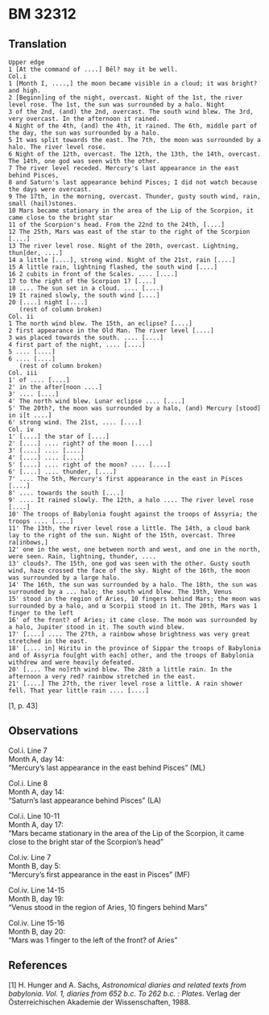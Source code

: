 BM 32312
========

Translation
-----------

    Upper edge
    1 [At the command of ....] Bēl? may it be well.
    Col.i
    1 [Month I, ....,] the moon became visible in a cloud; it was bright? and high.
    2 [Beginn]ing of the night, overcast. Night of the 1st, the river level rose. The 1st, the sun was surrounded by a halo. Night
    3 of the 2nd, (and) the 2nd, overcast. The south wind blew. The 3rd, very overcast. In the afternoon it rained.
    4 Night of the 4th, (and) the 4th, it rained. The 6th, middle part of the day, the sun was surrounded by a halo.
    5 It was split towards the east. The 7th, the moon was surrounded by a halo. The river level rose.
    6 Night of the 12th, overcast. The 12th, the 13th, the 14th, overcast. The 14th, one god was seen with the other.
    7 The river level receded. Mercury's last appearance in the east behind Pisces,
    8 and Saturn's last appearance behind Pisces; I did not watch because the days were overcast.
    9 The 17th, in the morning, overcast. Thunder, gusty south wind, rain, small (hail)stones.
    10 Mars became stationary in the area of the Lip of the Scorpion, it came close to the bright star
    11 of the Scorpion's head. From the 22nd to the 24th, [....]
    12 The 25th, Mars was east of the star to the right of the Scorpion [....]
    13 The river level rose. Night of the 20th, overcast. Lightning, thun[der, ....]
    14 a little [....], strong wind. Night of the 21st, rain [....]
    15 A little rain, lightning flashed, the south wind [....]
    16 2 cubits in front of the Scales. .... [....]
    17 to the right of the Scorpion 1? [....]
    18 .... The sun set in a cloud. .... [....]
    19 It rained slowly, the south wind [....]
    20 [....] night [....]
       (rest of column broken)
    Col. ii
    1 The north wind blew. The 15th, an eclipse? [....]
    2 first appearance in the Old Man. The river level [....]
    3 was placed towards the south. .... [....]
    4 first part of the night, .... [....]
    5 .... [....]
    6 .... [....]
       (rest of column broken)
    Col. iii
    1' of .... [....]
    2' in the after[noon ....]
    3' .... [....]
    4' The north wind blew. Lunar eclipse .... [....]
    5' The 20th?, the moon was surrounded by a halo, (and) Mercury [stood] in i[t ....]
    6' strong wind. The 21st, .... [....]
    Col. iv
    1' [....] the star of [....]
    2' [....] .... right? of the moon [....]
    3' [....] .... [....]
    4' [....] .... [....]
    5' [....] .... right of the moon? .... [....]
    6' [....] .... thunder, [....]
    7' .... The 5th, Mercury's first appearance in the east in Pisces [....]
    8' .... towards the south [....]
    9' .... It rained slowly. The 12th, a halo .... The river level rose [....]
    10' The troops of Babylonia fought against the troops of Assyria; the troops .... [....]
    11' The 13th, the river level rose a little. The 14th, a cloud bank lay to the right of the sun. Night of the 15th, overcast. Three ra[inbows,]
    12' one in the west, one between north and west, and one in the north, were seen. Rain, lightning, thunder, ....
    13' clouds?. The 15th, one god was seen with the other. Gusty south wind, haze crossed the face of the sky. Night of the 16th, the moon was surrounded by a large halo.
    14' The 16th, the sun was surrounded by a halo. The 18th, the sun was surrounded by a ... halo; the south wind blew. The 19th, Venus
    15' stood in the region of Aries, 10 fingers behind Mars; the moon was surrounded by a halo, and α Scorpii stood in it. The 20th, Mars was 1 finger to the left
    16' of the front? of Aries; it came close. The moon was surrounded by a halo, Jupiter stood in it. The south wind blew.
    17' [....] .... The 27th, a rainbow whose brightness was very great stretched in the east.
    18' [.... in] Hiritu in the province of Sippar the troops of Babylonia and of Assyria fou[ght with each] other, and the troops of Babylonia withdrew and were heavily defeated.
    20' [.... The no]rth wind blew. The 28th a little rain. In the afternoon a very red? rainbow stretched in the east.
    21' [....] The 27th, the river level rose a little. A rain shower fell. That year little rain .... [....]

\[1, p. 43\]

Observations
------------

Col.i. Line 7  
Month A, day 14:  
“Mercury’s last appearance in the east behind Pisces” (ML)

Col.i. Line 8  
Month A, day 14:  
“Saturn’s last appearance behind Pisces” (LA)

Col.i. Line 10-11  
Month A, day 17:  
“Mars became stationary in the area of the Lip of the Scorpion, it came
close to the bright star of the Scorpion’s head”

Col.iv. Line 7  
Month B, day 5:  
“Mercury’s first appearance in the east in Pisces” (MF)

Col.iv. Line 14-15  
Month B, day 19:  
“Venus stood in the region of Aries, 10 fingers behind Mars”

Col.iv. Line 15-16  
Month B, day 20:  
“Mars was 1 finger to the left of the front? of Aries”

References
----------

\[1\] H. Hunger and A. Sachs, *Astronomical diaries and related texts
from babylonia. Vol. 1, diaries from 652 b.c. To 262 b.c. : Plates*.
Verlag der Österreichischen Akademie der Wissenschaften, 1988.
